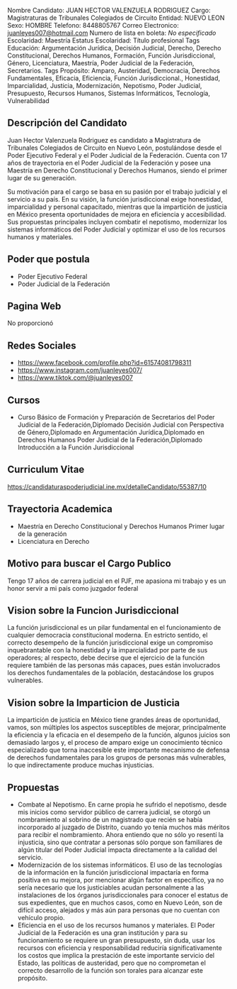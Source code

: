 Nombre Candidato: JUAN HECTOR VALENZUELA RODRIGUEZ
Cargo: Magistraturas de Tribunales Colegiados de Circuito
Entidad: NUEVO LEON
Sexo: HOMBRE
Telefono: 8448805767
Correo Electronico: juanleyes007@hotmail.com
Numero de lista en boleta: *No especificado*
Escolaridad: Maestría
Estatus Escolaridad: Título profesional
Tags Educación: Argumentación Jurídica, Decisión Judicial, Derecho, Derecho Constitucional, Derechos Humanos, Formación, Función Jurisdiccional, Género, Licenciatura, Maestría, Poder Judicial de la Federación, Secretarios.
Tags Propósito: Amparo, Austeridad, Democracia, Derechos Fundamentales, Eficacia, Eficiencia, Función Jurisdiccional., Honestidad, Imparcialidad, Justicia, Modernización, Nepotismo, Poder Judicial, Presupuesto, Recursos Humanos, Sistemas Informáticos, Tecnología, Vulnerabilidad


## Descripción del Candidato 

Juan Hector Valenzuela Rodriguez es candidato a Magistratura de Tribunales Colegiados de Circuito en Nuevo León, postulándose desde el Poder Ejecutivo Federal y el Poder Judicial de la Federación. Cuenta con 17 años de trayectoria en el Poder Judicial de la Federación y posee una Maestría en Derecho Constitucional y Derechos Humanos, siendo el primer lugar de su generación. 

Su motivación para el cargo se basa en su pasión por el trabajo judicial y el servicio a su país. En su visión, la función jurisdiccional exige honestidad, imparcialidad y personal capacitado, mientras que la impartición de justicia en México presenta oportunidades de mejora en eficiencia y accesibilidad. Sus propuestas principales incluyen combatir el nepotismo, modernizar los sistemas informáticos del Poder Judicial y optimizar el uso de los recursos humanos y materiales.


## Poder que postula

- Poder Ejecutivo Federal
- Poder Judicial de la Federación


## Pagina Web

No proporcionó


## Redes Sociales

- https://www.facebook.com/profile.php?id=61574081798311
- https://www.instagram.com/juanleyes007/
- https://www.tiktok.com/@juanleyes007


## Cursos

- Curso Básico de Formación y Preparación de Secretarios del Poder Judicial de la Federación,Diplomado Decisión Judicial con Perspectiva de Género,Diplomado en Argumentación Jurídica,Diplomado en Derechos Humanos Poder Judicial de la Federación,Diplomado Introducción a la Función Jurisdiccional


## Curriculum Vitae

https://candidaturaspoderjudicial.ine.mx/detalleCandidato/55387/10


## Trayectoria Academica

- Maestría en Derecho Constitucional y Derechos Humanos Primer lugar de la generación
- Licenciatura en Derecho


## Motivo para buscar el Cargo Publico

Tengo 17 años de carrera judicial en el PJF, me apasiona mi trabajo y es un honor servir a mi país como juzgador federal


## Vision sobre la Funcion Jurisdiccional

La función jurisdiccional es un pilar fundamental en el funcionamiento de cualquier democracia constitucional moderna. En estricto sentido, el correcto desempeño de la función jurisdiccional exige un compromiso inquebrantable con la honestidad y la imparcialidad por parte de sus operadores; al respecto, debe decirse que el ejercicio de la función requiere también de las personas más capaces, pues están involucrados los derechos fundamentales de la población, destacándose los grupos vulnerables.


## Vision sobre la Imparticion de Justicia

La impartición de justicia en México tiene grandes áreas de oportunidad, vamos, son múltiples los aspectos susceptibles de mejorar, principalmente la eficiencia y la eficacia en el desempeño de la función, algunos juicios son demasiado largos y, el proceso de amparo exige un conocimiento técnico especializado que torna inaccesible este importante mecanismo de defensa de derechos fundamentales para los grupos de personas más vulnerables, lo que indirectamente produce muchas injusticias.


## Propuestas

- Combate al Nepotismo. En carne propia he sufrido el nepotismo, desde mis inicios como servidor público de carrera judicial, se otorgó un nombramiento al sobrino de un magistrado que recién se había incorporado al juzgado de Distrito, cuando yo tenía muchos más méritos para recibir el nombramiento. Ahora entiendo que no sólo yo resentí la injusticia, sino que contratar a personas sólo porque son familiares de algún titular del Poder Judicial impacta directamente a la calidad del servicio.
- Modernización de los sistemas informáticos. El uso de las tecnologías de la información en la función jurisdiccional impactaría en forma positiva en su mejora, por mencionar algún factor en específico, ya no sería necesario que los justiciables acudan personalmente a las instalaciones de los órganos jurisdiccionales para conocer el estatus de sus expedientes, que en muchos casos, como en Nuevo León, son de difícil acceso, alejados y más aún para personas que no cuentan con vehículo propio.
- Eficiencia en el uso de los recursos humanos y materiales. El Poder Judicial de la Federación es una gran institución y para su funcionamiento se requiere un gran presupuesto, sin duda, usar los recursos con eficiencia y responsabilidad reduciría significativamente los costos que implica la prestación de este importante servicio del Estado, las políticas de austeridad, pero que no comprometan el correcto desarrollo de la función son torales para alcanzar este propósito.

